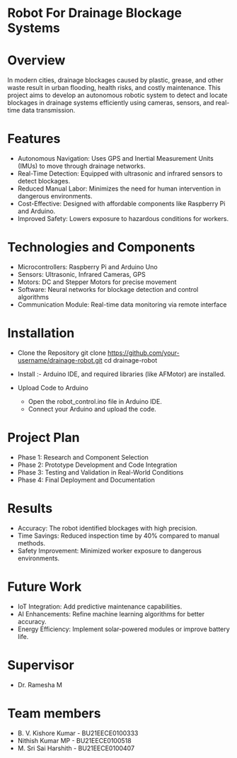 # Robot For Drainage Blockage Systems

# Overview
In modern cities, drainage blockages caused by plastic, grease, and other waste result in urban flooding, health risks, and costly maintenance. This project aims to develop an autonomous robotic system to detect and locate blockages in drainage systems efficiently using cameras, sensors, and real-time data transmission.

# Features

* Autonomous Navigation: Uses GPS and Inertial Measurement Units (IMUs) to move through drainage networks.
* Real-Time Detection: Equipped with ultrasonic and infrared sensors to detect blockages.
* Reduced Manual Labor: Minimizes the need for human intervention in dangerous environments.
* Cost-Effective: Designed with affordable components like Raspberry Pi and Arduino.
* Improved Safety: Lowers exposure to hazardous conditions for workers.


# Technologies and Components

* Microcontrollers: Raspberry Pi and Arduino Uno
* Sensors: Ultrasonic, Infrared Cameras, GPS
* Motors: DC and Stepper Motors for precise movement
* Software: Neural networks for blockage detection and control algorithms
* Communication Module: Real-time data monitoring via remote interface

# Installation

* Clone the Repository
  git clone https://github.com/your-username/drainage-robot.git
cd drainage-robot

* Install :-
Arduino IDE, and required libraries (like AFMotor) are installed.

* Upload Code to Arduino
  * Open the robot_control.ino file in Arduino IDE.
  * Connect your Arduino and upload the code.

# Project Plan
 * Phase 1: Research and Component Selection
 * Phase 2: Prototype Development and Code Integration
 * Phase 3: Testing and Validation in Real-World Conditions
 * Phase 4: Final Deployment and Documentation


# Results
 * Accuracy: The robot identified blockages with high precision.
 * Time Savings: Reduced inspection time by 40% compared to manual methods.
 * Safety Improvement: Minimized worker exposure to dangerous environments.

# Future Work
 * IoT Integration: Add predictive maintenance capabilities.
 * AI Enhancements: Refine machine learning algorithms for better accuracy.
 * Energy Efficiency: Implement solar-powered modules or improve battery life.

# Supervisor

  * Dr. Ramesha M

    
# Team members
* B. V. Kishore Kumar - BU21EECE0100333
* Nithish Kumar MP - BU21EECE0100518
* M. Sri Sai Harshith - BU21EECE0100407
